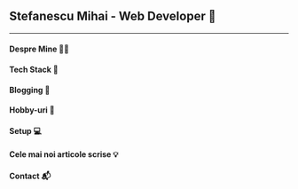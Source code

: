 ## Stefanescu Mihai - Web Developer 👋
***
#### Despre Mine 👨‍💻

#### Tech Stack 🧱

#### Blogging 📜

#### Hobby-uri 🐧

#### Setup 💻

#### Cele mai noi articole scrise 💡

#### Contact 📬
<!--
**DoarMihai/DoarMihai** is a ✨ _special_ ✨ repository because its `README.md` (this file) appears on your GitHub profile.

Here are some ideas to get you started:

- 🔭 I’m currently working on ...
- 🌱 I’m currently learning ...
- 👯 I’m looking to collaborate on ...
- 🤔 I’m looking for help with ...
- 💬 Ask me about ...
- 📫 How to reach me: ...
- 😄 Pronouns: ...
- ⚡ Fun fact: ...
-->
